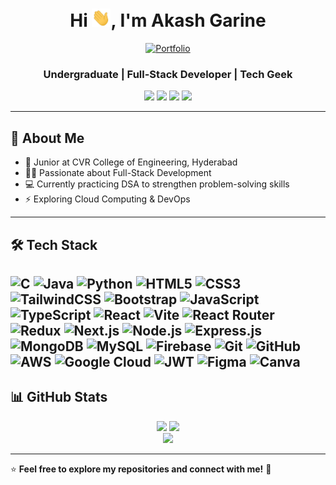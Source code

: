 
<h1 align="center">Hi <img src="https://raw.githubusercontent.com/ABSphreak/ABSphreak/master/gifs/Hi.gif" width="30px">, I'm Akash Garine</h1>

<div align="center">
  <a href="https://akash-garine.vercel.app" target="_blank">
    <img src="https://img.shields.io/badge/Portfolio-Akash.tech-blue?style=for-the-badge&logo=internet-explorer" alt="Portfolio">
  </a>
</div>

<h3 align="center">Undergraduate | Full-Stack Developer | Tech Geek</h3>

<p align="center">
  <a href="https://www.hackerrank.com/akashgarine123"><img src="https://img.shields.io/badge/HackerRank-akashgarine123-green?style=flat-square&logo=HackerRank" /></a>
  <a href="[https://www.linkedin.com/in/surajthammi/](https://www.linkedin.com/in/akashgarine/)"><img src="https://img.shields.io/badge/LinkedIn-akashgarine-blue?style=flat-square&logo=LinkedIn" /></a>
  <a href="https://leetcode.com/akashgarine/"><img src="https://img.shields.io/badge/LeetCode-akashgarine-orange?style=flat-square&logo=LeetCode" /></a>
  <a href="mailto:akashgarine123@gmail.com"><img src="https://img.shields.io/badge/Email-akashgarine123@gmail.com-red?style=flat-square&logo=gmail" /></a>
</p>

---

## 🚀 About Me
- 🏫 Junior at CVR College of Engineering, Hyderabad
- 👨‍💻 Passionate about Full-Stack Development
- 💻 Currently practicing DSA to strengthen problem-solving skills
- ⚡ Exploring Cloud Computing & DevOps

---

## 🛠 Tech Stack

![C](https://img.shields.io/badge/C-00599C?style=for-the-badge&logo=c&logoColor=white)
![Java](https://img.shields.io/badge/Java-ED8B00?style=for-the-badge&logo=openjdk&logoColor=white)
![Python](https://img.shields.io/badge/Python-3670A0?style=for-the-badge&logo=python&logoColor=ffdd54)
![HTML5](https://img.shields.io/badge/HTML5-E34F26?style=for-the-badge&logo=html5&logoColor=white)
![CSS3](https://img.shields.io/badge/CSS3-1572B6?style=for-the-badge&logo=css3&logoColor=white)
![TailwindCSS](https://img.shields.io/badge/TailwindCSS-38B2AC?style=for-the-badge&logo=tailwind-css&logoColor=white)
![Bootstrap](https://img.shields.io/badge/Bootstrap-563D7C?style=for-the-badge&logo=bootstrap&logoColor=white)
![JavaScript](https://img.shields.io/badge/JavaScript-323330?style=for-the-badge&logo=javascript&logoColor=F7DF1E)
![TypeScript](https://img.shields.io/badge/TypeScript-007ACC?style=for-the-badge&logo=typescript&logoColor=white)
![React](https://img.shields.io/badge/React-20232A?style=for-the-badge&logo=react&logoColor=61DAFB)
![Vite](https://img.shields.io/badge/vite-%23646CFF.svg?style=for-the-badge&logo=vite&logoColor=white)
![React Router](https://img.shields.io/badge/React%20Router-CA4245?style=for-the-badge&logo=react-router&logoColor=white)
![Redux](https://img.shields.io/badge/Redux-764ABC?style=for-the-badge&logo=redux&logoColor=white)
![Next.js](https://img.shields.io/badge/Next.js-000000?style=for-the-badge&logo=next.js&logoColor=white)
![Node.js](https://img.shields.io/badge/Node.js-6DA55F?style=for-the-badge&logo=node.js&logoColor=white)
![Express.js](https://img.shields.io/badge/Express.js-404D59?style=for-the-badge&logo=express&logoColor=61DAFB)
![MongoDB](https://img.shields.io/badge/MongoDB-4ea94b?style=for-the-badge&logo=mongodb&logoColor=white)
![MySQL](https://img.shields.io/badge/MySQL-4479A1?style=for-the-badge&logo=mysql&logoColor=white)
![Firebase](https://img.shields.io/badge/Firebase-a08021?style=for-the-badge&logo=firebase&logoColor=ffcd34)
![Git](https://img.shields.io/badge/git-%23F05033.svg?style=for-the-badge&logo=git&logoColor=white)
![GitHub](https://img.shields.io/badge/github-%23121011.svg?style=for-the-badge&logo=github&logoColor=white)
![AWS](https://img.shields.io/badge/AWS-232F3E?style=for-the-badge&logo=amazon-aws&logoColor=white)
![Google Cloud](https://img.shields.io/badge/GCP-4285F4?style=for-the-badge&logo=google-cloud&logoColor=white)
![JWT](https://img.shields.io/badge/JWT-black?style=for-the-badge&logo=JSON%20web%20tokens)
![Figma](https://img.shields.io/badge/figma-%23F24E1E.svg?style=for-the-badge&logo=figma&logoColor=white)
![Canva](https://img.shields.io/badge/Canva-%2300C4CC.svg?style=for-the-badge&logo=Canva&logoColor=white)
---

## 📊 GitHub Stats

<p align="center">
  <img height="180em" src="https://github-readme-stats-ten-gilt.vercel.app/api?username=akashgarine&show_icons=true&count_private=true&theme=algolia" />
  <img height="180em" src="https://github-readme-stats-ten-gilt.vercel.app/api/top-langs?username=akashgarine&langs_count=10&show_icons=true&layout=compact&theme=algolia" />
  <br>
  <img src="https://github-readme-streak-stats.herokuapp.com/?user=akashgarine&theme=algolia&hide_border=false" />
</p>

---

⭐ **Feel free to explore my repositories and connect with me!** 🚀
